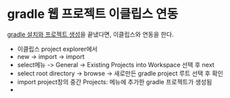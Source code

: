 # gradle 웹 프로젝트 이클립스 연동

[gradle 설치와 프로젝트 생성](https://github.com/namjunemy/TIL/blob/master/Tools/gradle_project_create_windows10_eclipse.md)을 끝냈다면, 이클립스와 연동을 한다.



- 이클립스 project explorer에서
- new -> import -> import
- select메뉴 -> General -> Existing Projects into Workspace 선택 후 next
- select root directory -> browse -> 새로만든 gradle project 루트 선택 후 확인
- import project창의 중간 Projects: 메뉴에 추가한 gradle 프로젝트가 생성됨
- ​


